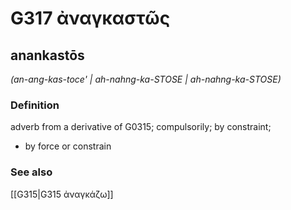 # G317 ἀναγκαστῶς

## anankastōs

_(an-ang-kas-toce' | ah-nahng-ka-STOSE | ah-nahng-ka-STOSE)_

### Definition

adverb from a derivative of G0315; compulsorily; by constraint; 

- by force or constrain

### See also

[[G315|G315 ἀναγκάζω]]
